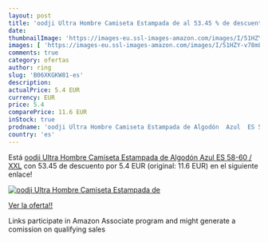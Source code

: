 ```yaml
---
layout: post
title: 'oodji Ultra Hombre Camiseta Estampada de al 53.45 % de descuento'
date: 
thumbnailImage: 'https://images-eu.ssl-images-amazon.com/images/I/51HZY-v78mL._SL200_.jpg'
images: [ 'https://images-eu.ssl-images-amazon.com/images/I/51HZY-v78mL._SL200_.jpg' ]
comments: true
category: ofertas
author: ring
slug: 'B06XKGKW81-es'
description:
actualPrice: 5.4 EUR
currency: EUR
price: 5.4
comparePrice: 11.6 EUR
inStock: true
prodname: 'oodji Ultra Hombre Camiseta Estampada de Algodón  Azul  ES 58-60 / XXL'
country: 'es'
---
```


Está [oodji Ultra Hombre Camiseta Estampada de Algodón  Azul  ES 58-60 / XXL](https://www.amazon.es/dp/B06XKGKW81/?tag=tolees-21) con 53.45 de descuento por 5.4 EUR (original: 11.6 EUR) en el siguiente enlace!

[![oodji Ultra Hombre Camiseta Estampada de](https://images-eu.ssl-images-amazon.com/images/I/51HZY-v78mL._SL200_.jpg)](https://www.amazon.es/dp/B06XKGKW81/?tag=tolees-21)

[Ver la oferta!!](https://www.amazon.es/dp/B06XKGKW81/?tag=tolees-21)

Links participate in Amazon Associate program and might generate a comission on qualifying sales



